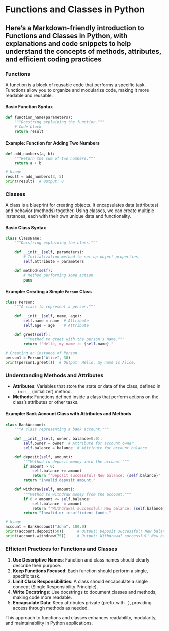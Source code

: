 # **Functions and Classes in Python**

## Here’s a Markdown-friendly introduction to **Functions and Classes** in Python, with explanations and code snippets to help understand the concepts of methods, attributes, and efficient coding practices

### **Functions**

A function is a block of reusable code that performs a specific task. Functions allow you to organize and modularize code, making it more readable and reusable.

#### **Basic Function Syntax**

```python
def function_name(parameters):
    """Docstring explaining the function."""
    # Code block
    return result
```

#### **Example: Function for Adding Two Numbers**

```python
def add_numbers(a, b):
    """Return the sum of two numbers."""
    return a + b

# Usage
result = add_numbers(3, 5)
print(result)  # Output: 8
```

### **Classes**

A class is a blueprint for creating objects. It encapsulates data (attributes) and behavior (methods) together. Using classes, we can create multiple instances, each with their own unique data and functionality.

#### **Basic Class Syntax**

```python
class ClassName:
    """Docstring explaining the class."""
    
    def __init__(self, parameters):
        # Initialization method to set up object properties
        self.attribute = parameters

    def method(self):
        # Method performing some action
        pass
```

#### **Example: Creating a Simple `Person` Class**

```python
class Person:
    """A class to represent a person."""
    
    def __init__(self, name, age):
        self.name = name  # Attribute
        self.age = age    # Attribute

    def greet(self):
        """Method to greet with the person's name."""
        return f"Hello, my name is {self.name}."

# Creating an instance of Person
person1 = Person("Alice", 30)
print(person1.greet())  # Output: Hello, my name is Alice.
```

### **Understanding Methods and Attributes**

- **Attributes**: Variables that store the state or data of the class, defined in `__init__` (initializer) method.
- **Methods**: Functions defined inside a class that perform actions on the class’s attributes or other tasks.

#### **Example: Bank Account Class with Attributes and Methods**

```python
class BankAccount:
    """A class representing a bank account."""
    
    def __init__(self, owner, balance=0.0):
        self.owner = owner  # Attribute for account owner
        self.balance = balance  # Attribute for account balance

    def deposit(self, amount):
        """Method to deposit money into the account."""
        if amount > 0:
            self.balance += amount
            return f"Deposit successful! New balance: {self.balance}"
        return "Invalid deposit amount."

    def withdraw(self, amount):
        """Method to withdraw money from the account."""
        if 0 < amount <= self.balance:
            self.balance -= amount
            return f"Withdrawal successful! New balance: {self.balance}"
        return "Invalid or insufficient funds."

# Usage
account = BankAccount("John", 100.0)
print(account.deposit(50))      # Output: Deposit successful! New balance: 150.0
print(account.withdraw(75))     # Output: Withdrawal successful! New balance: 75.0
```

### **Efficient Practices for Functions and Classes**

1. **Use Descriptive Names**: Function and class names should clearly describe their purpose.
2. **Keep Functions Focused**: Each function should perform a single, specific task.
3. **Limit Class Responsibilities**: A class should encapsulate a single concept (Single Responsibility Principle).
4. **Write Docstrings**: Use docstrings to document classes and methods, making code more readable.
5. **Encapsulate Data**: Keep attributes private (prefix with `_`), providing access through methods as needed.

This approach to functions and classes enhances readability, modularity, and maintainability in Python applications.
